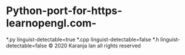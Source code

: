 # Python-port-for-https-learnopengl.com-

 
*.py linguist-detectable=true
*.cpp linguist-detectable=false
*.h linguist-detectable=false
© 2020 Karanja Ian all rights reserved 
